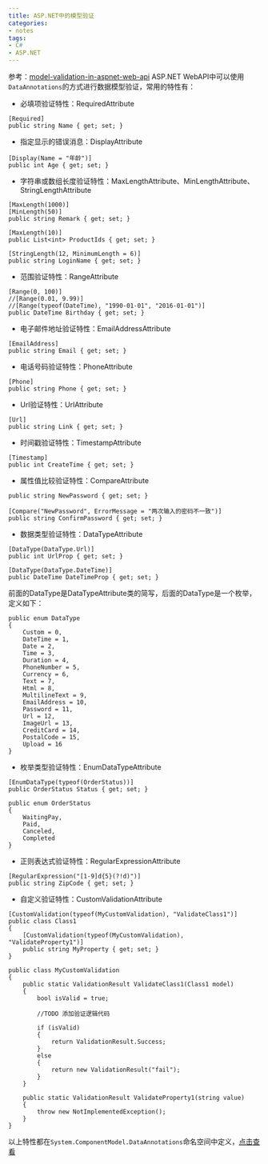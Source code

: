```yaml
---
title: ASP.NET中的模型验证
categories:
- notes
tags:
- C#
- ASP.NET
---
```


参考：[model-validation-in-aspnet-web-api](https://www.asp.net/web-api/overview/formats-and-model-binding/model-validation-in-aspnet-web-api)
ASP.NET WebAPI中可以使用`DataAnnotations`的方式进行数据模型验证，常用的特性有：

- 必填项验证特性：RequiredAttribute
```
[Required]
public string Name { get; set; }
```

- 指定显示的错误消息：DisplayAttribute
```
[Display(Name = "年龄")]
public int Age { get; set; }
```

- 字符串或数组长度验证特性：MaxLengthAttribute、MinLengthAttribute、StringLengthAttribute
```
[MaxLength(1000)]
[MinLength(50)]
public string Remark { get; set; }

[MaxLength(10)]
public List<int> ProductIds { get; set; }

[StringLength(12, MinimumLength = 6)]
public string LoginName { get; set; }
```

- 范围验证特性：RangeAttribute
```
[Range(0, 100)]
//[Range(0.01, 9.99)]
//[Range(typeof(DateTime), "1990-01-01", "2016-01-01")]
public DateTime Birthday { get; set; }
```

- 电子邮件地址验证特性：EmailAddressAttribute
```
[EmailAddress]
public string Email { get; set; }
```

- 电话号码验证特性：PhoneAttribute
```
[Phone]
public string Phone { get; set; }
```

- Url验证特性：UrlAttribute
```
[Url]
public string Link { get; set; }
```

- 时间戳验证特性：TimestampAttribute
```
[Timestamp]
public int CreateTime { get; set; }
```

- 属性值比较验证特性：CompareAttribute
```
public string NewPassword { get; set; }

[Compare("NewPassword", ErrorMessage = "两次输入的密码不一致")]
public string ConfirmPassword { get; set; }
```

- 数据类型验证特性：DataTypeAttribute
```
[DataType(DataType.Url)]
public int UrlProp { get; set; }

[DataType(DataType.DateTime)]
public DateTime DateTimeProp { get; set; }
```
前面的DataType是DataTypeAttribute类的简写，后面的DataType是一个枚举，定义如下：
```
public enum DataType
{
    Custom = 0,
    DateTime = 1,
    Date = 2,
    Time = 3,
    Duration = 4,
    PhoneNumber = 5,
    Currency = 6,
    Text = 7,
    Html = 8,
    MultilineText = 9,
    EmailAddress = 10,
    Password = 11,
    Url = 12,
    ImageUrl = 13,
    CreditCard = 14,
    PostalCode = 15,
    Upload = 16
}
```

- 枚举类型验证特性：EnumDataTypeAttribute
```
[EnumDataType(typeof(OrderStatus))]
public OrderStatus Status { get; set; }

public enum OrderStatus
{
    WaitingPay,
    Paid,
    Canceled,
    Completed
}
```

- 正则表达式验证特性：RegularExpressionAttribute
```
[RegularExpression("[1-9]d{5}(?!d)")]
public string ZipCode { get; set; }
```

- 自定义验证特性：CustomValidationAttribute
```
[CustomValidation(typeof(MyCustomValidation), "ValidateClass1")]
public class Class1
{
    [CustomValidation(typeof(MyCustomValidation), "ValidateProperty1")]
    public string MyProperty { get; set; }
}

public class MyCustomValidation
{
    public static ValidationResult ValidateClass1(Class1 model)
    {
        bool isValid = true;

        //TODO 添加验证逻辑代码

        if (isValid)
        {
            return ValidationResult.Success;
        }
        else
        {
            return new ValidationResult("fail");
        }
    }

    public static ValidationResult ValidateProperty1(string value)
    {
        throw new NotImplementedException();
    }
}
```
以上特性都在`System.ComponentModel.DataAnnotations`命名空间中定义，[点击查看](https://msdn.microsoft.com/en-us/library/system.componentmodel.dataannotations.aspx)